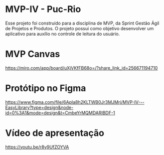 # MVP-IV - Puc-Rio

Esse projeto foi construído para a disciplina de MVP, da Sprint Gestão Ágil de Projetos e Produtos.
O projeto possui como objetivo desenvolver um aplicativo para auxílio no controle de leitura do usuário.

# MVP Canvas
https://miro.com/app/board/uXjVKfFB68o=/?share_link_id=256671194710

# Protótipo no Figma
https://www.figma.com/file/6Apla8h2KLTWB0Jr3MJMrj/MVP-IV---EasyLibrary?type=design&node-id=0%3A1&mode=design&t=CmbeYrMQMDARlBDF-1

# Vídeo de apresentação
https://youtu.be/r8y9UfZOYVA
